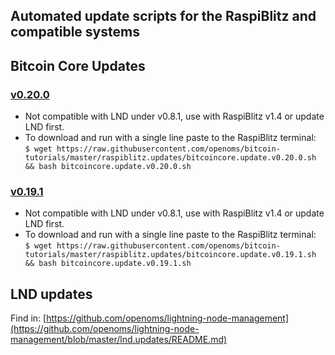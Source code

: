 ## Automated update scripts for the RaspiBlitz and compatible systems

## Bitcoin Core Updates

### [v0.20.0](/raspiblitz.updates/bitcoincore.update.v0.20.0.sh)
* Not compatible with LND under v0.8.1, use with RaspiBlitz v1.4 or update LND first.
* To download and run with a single line paste to the RaspiBlitz terminal:  
`$ wget https://raw.githubusercontent.com/openoms/bitcoin-tutorials/master/raspiblitz.updates/bitcoincore.update.v0.20.0.sh && bash bitcoincore.update.v0.20.0.sh`

### [v0.19.1](/raspiblitz.updates/bitcoincore.update.v0.19.1.sh)
* Not compatible with LND under v0.8.1, use with RaspiBlitz v1.4 or update LND first.
* To download and run with a single line paste to the RaspiBlitz terminal:  
`$ wget https://raw.githubusercontent.com/openoms/bitcoin-tutorials/master/raspiblitz.updates/bitcoincore.update.v0.19.1.sh && bash bitcoincore.update.v0.19.1.sh`

## LND updates

Find in: [https://github.com/openoms/lightning-node-management](https://github.com/openoms/lightning-node-management/blob/master/lnd.updates/README.md)